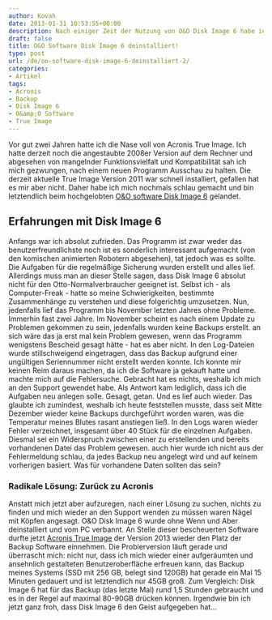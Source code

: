 ```yaml
---
author: Kovah
date: 2013-01-31 10:53:55+00:00
description: Nach einiger Zeit der Nutzung von O&O Disk Image 6 habe ich die Backupsoftware deinstalliert und bin wieder zurück zu Acronis TrueImage gewechselt.
draft: false
title: O&O Software Disk Image 6 deinstalliert!
type: post
url: /de/oo-software-disk-image-6-deinstalliert-2/
categories:
- Artikel
tags:
- Acronis
- Backup
- Disk Image 6
- O&amp;O Software
- True Image
---
```


Vor gut zwei Jahren hatte ich die Nase voll von Acronis True Image. Ich hatte derzeit noch die angestaubte 2008er Version auf dem Rechner und abgesehen von mangelnder Funktionsvielfalt und Kompatibilität sah ich mich gezwungen, nach einem neuen Programm Ausschau zu halten. Die derzeit aktuelle True Image Version 2011 war schnell installiert, gefallen hat es mir aber nicht. Daher habe ich mich nochmals schlau gemacht und bin letztendlich beim hochgelobten [O&O software Disk Image 6](http://www.oo-software.com/de/products/oodiskimage) gelandet.


## Erfahrungen mit Disk Image 6

Anfangs war ich absolut zufrieden. Das Programm ist zwar weder das benutzerfreundlichste noch ist es sonderlich interessant aufgemacht (von den komischen animierten Robotern abgesehen), tat jedoch was es sollte. Die Aufgaben für die regelmäßige Sicherung wurden erstellt und alles lief. Allerdings muss man an dieser Stelle sagen, dass Disk Image 6 absolut nicht für den Otto-Normalverbraucher geeignet ist. Selbst ich - als Computer-Freak - hatte so meine Schwierigkeiten, bestimmte Zusammenhänge zu verstehen und diese folgerichtig umzusetzen. Nun, jedenfalls lief das Programm bis November letzten Jahres ohne Probleme. Immerhin fast zwei Jahre. Im November scheint es nach einem Update zu Problemen gekommen zu sein, jedenfalls wurden keine Backups erstellt. an sich wäre das ja erst mal kein Problem gewesen, wenn das Programm wenigstens Bescheid gesagt hätte - hat es aber nicht. In den Log-Dateien wurde stillschweigend eingetragen, dass das Backup aufgrund einer ungültigen Seriennummer nicht erstellt werden konnte. Ich konnte mir keinen Reim daraus machen, da ich die Software ja gekauft hatte und machte mich auf die Fehlersuche. Gebracht hat es nichts, weshalb ich mich an den Support gewendet habe. Als Antwort kam lediglich, dass ich die Aufgaben neu anlegen solle. Gesagt, getan. Und es lief auch wieder. Das glaubte ich zumindest, weshalb ich heute feststellen musste, dass seit Mitte Dezember wieder keine Backups durchgeführt worden waren, was die Temperatur meines Blutes rasant anstiegen ließ. In den Logs waren wieder Fehler verzeichnet, insgesamt über 40 Stück für die einzelnen Aufgaben. Diesmal sei ein Widerspruch zwischen einer zu erstellenden und bereits vorhandenen Datei das Problem gewesen. auch hier wurde ich nicht aus der Fehlermeldung schlau, da jedes Backup neu angelegt wird und auf keinem vorherigen basiert. Was für vorhandene Daten sollten das sein?


### Radikale Lösung: Zurück zu Acronis

Anstatt mich jetzt aber aufzuregen, nach einer Lösung zu suchen, nichts zu finden und mich wieder an den Support wenden zu müssen waren Nägel mit Köpfen angesagt. O&O Disk Image 6 wurde ohne Wenn und Aber deinstalliert und vom PC verbannt. An Stelle dieser bescheuerten Software durfte jetzt [Acronis True Image](http://www.acronis.de/homecomputing/products/trueimage/) der Version 2013 wieder den Platz der Backup Software einnehmen. Die Probierversion läuft gerade und überrascht mich: nicht nur, dass ich mich wieder einer aufgeräumten und ansehnlich gestalteten Benutzeroberfläche erfreuen kann, das Backup meines Systems (SSD mit 256 GB, belegt sind 120GB) hat gerade ein Mal 15 Minuten gedauert und ist letztendlich nur 45GB groß. Zum Vergleich: Disk Image 6 hat für das Backup (das letzte Mal) rund 1,5 Stunden gebraucht und es in der Regel auf maximal 80-90GB drücken können.
Irgendwie bin ich jetzt ganz froh, dass Disk Image 6 den Geist aufgegeben hat...
